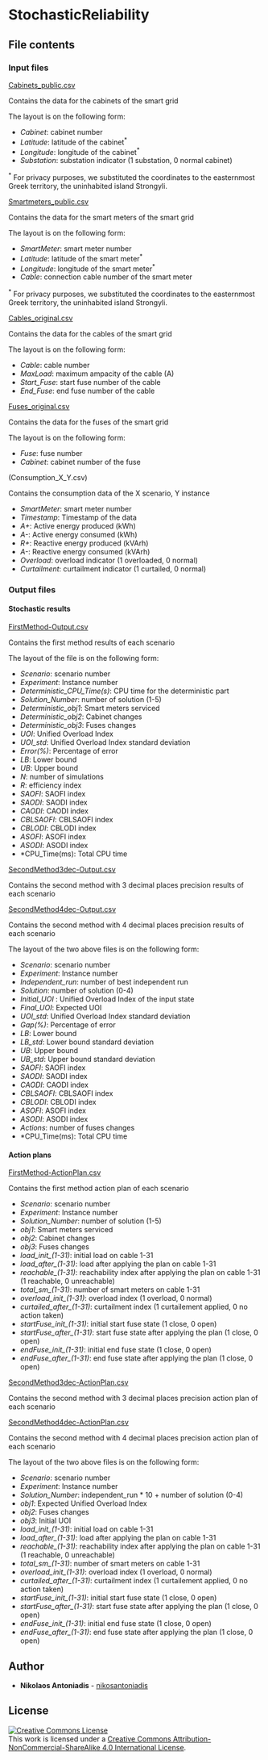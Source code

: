 # StochasticReliability

## File contents

### Input files

[Cabinets_public.csv](Cabinets_public.csv)

Contains the data for the cabinets of the smart grid

The layout is on the following form:

* *Cabinet*: cabinet number
* *Latitude*: latitude of the cabinet<sup>*</sup>
* *Longitude*: longitude of the cabinet<sup>*</sup>
* *Substation*: substation indicator (1 substation, 0 normal cabinet)

<sup>*</sup> For privacy purposes, we substituted the coordinates to the easternmost Greek territory, the uninhabited island Strongyli. 

[Smartmeters_public.csv](Smartmeters_public.csv)

Contains the data for the smart meters of the smart grid

The layout is on the following form:

* *SmartMeter*: smart meter number
* *Latitude*: latitude of the smart meter<sup>*</sup>
* *Longitude*: longitude of the smart meter<sup>*</sup>
* *Cable*: connection cable number of the smart meter 

<sup>*</sup> For privacy purposes, we substituted the coordinates to the easternmost Greek territory, the uninhabited island Strongyli. 

[Cables_original.csv](Cables_original.csv)

Contains the data for the cables of the smart grid

The layout is on the following form:

* *Cable*: cable number
* *MaxLoad*: maximum ampacity of the cable (A)
* *Start_Fuse*: start fuse number of the cable
* *End_Fuse*: end fuse number of the cable

[Fuses_original.csv](Fuses_original.csv)

Contains the data for the fuses of the smart grid

The layout is on the following form:

* *Fuse*: fuse number
* *Cabinet*: cabinet number of the fuse

(Consumption_X_Y.csv)

Contains the consumption data of the X scenario, Y instance

* *SmartMeter*: smart meter number
* *Timestamp*: Timestamp of the data
* *A+*: Active energy produced (kWh)
* *A-*: Active energy consumed (kWh)
* *R+*: Reactive energy produced (kVArh)
* *A-*: Reactive energy consumed (kVArh)
* *Overload*: overload indicator (1 overloaded, 0 normal)
* *Curtailment*: curtailment indicator (1 curtailed, 0 normal)

### Output files

#### Stochastic results

[FirstMethod-Output.csv](FirstMethod-Output.csv)

Contains the first method results of each scenario

The layout of the file is on the following form:

* *Scenario*: scenario number
* *Experiment*: Instance number
* *Deterministic_CPU_Time(s)*: CPU time for the deterministic part
* *Solution_Number*: number of solution (1-5)
* *Deterministic_obj1*: Smart meters serviced
* *Deterministic_obj2*: Cabinet changes
* *Deterministic_obj3*: Fuses changes
* *UOI*: Unified Overload Index
* *UOI_std*: Unified Overload Index standard deviation
* *Error(%)*: Percentage of error
* *LB*: Lower bound
* *UB*: Upper bound
* *N*: number of simulations
* *R*: efficiency index
* *SAOFI*: SAOFI index
* *SAODI*: SAODI index
* *CAODI*: CAODI index
* *CBLSAOFI*: CBLSAOFI index
* *CBLODI*: CBLODI index
* *ASOFI*: ASOFI index
* *ASODI*: ASODI index
* *CPU_Time(ms): Total CPU time 

[SecondMethod3dec-Output.csv](SecondMethod3dec-Output.csv)

Contains the second method with 3 decimal places precision results of each scenario

[SecondMethod4dec-Output.csv](SecondMethod4dec-Output.csv)

Contains the second method with 4 decimal places precision results of each scenario

The layout of the two above files is on the following form:

* *Scenario*: scenario number
* *Experiment*: Instance number
* *Independent_run*: number of best independent run
* *Solution*: number of solution (0-4)
* *Initial_UOI* : Unified Overload Index of the input state
* *Final_UOI*: Expected UOI
* *UOI_std*: Unified Overload Index standard deviation
* *Gap(%)*: Percentage of error
* *LB*: Lower bound
* *LB_std*: Lower bound standard deviation
* *UB*: Upper bound
* *UB_std*: Upper bound standard deviation
* *SAOFI*: SAOFI index
* *SAODI*: SAODI index
* *CAODI*: CAODI index
* *CBLSAOFI*: CBLSAOFI index
* *CBLODI*: CBLODI index
* *ASOFI*: ASOFI index
* *ASODI*: ASODI index
* *Actions*: number of fuses changes
* *CPU_Time(ms): Total CPU time 

#### Action plans

[FirstMethod-ActionPlan.csv](FirstMethod-ActionPlan.csv)

Contains the first method action plan of each scenario

* *Scenario*: scenario number
* *Experiment*: Instance number
* *Solution_Number*: number of solution (1-5)
* *obj1*: Smart meters serviced
* *obj2*: Cabinet changes
* *obj3*: Fuses changes
* *load_init_(1-31)*: initial load on cable 1-31
* *load_after_(1-31)*: load after applying the plan on cable 1-31
* *reachable_(1-31)*: reachability index after applying the plan on cable 1-31 (1 reachable, 0 unreachable) 
* *total_sm_(1-31)*: number of smart meters on cable 1-31
* *overload_init_(1-31)*: overload index (1 overload, 0 normal) 
* *curtailed_after_(1-31)*: curtailment index (1 curtailement applied, 0 no action taken)
* *startFuse_init_(1-31)*: initial start fuse state (1 close, 0 open)
* *startFuse_after_(1-31)*: start fuse state after applying the plan (1 close, 0 open)
* *endFuse_init_(1-31)*: initial end fuse state (1 close, 0 open)
* *endFuse_after_(1-31)*: end fuse state after applying the plan (1 close, 0 open)

[SecondMethod3dec-ActionPlan.csv](SecondMethod3dec-ActionPlan.csv)

Contains the second method with 3 decimal places precision action plan of each scenario

[SecondMethod4dec-ActionPlan.csv](SecondMethod4dec-ActionPlan.csv)

Contains the second method with 4 decimal places precision action plan of each scenario

The layout of the two above files is on the following form:

* *Scenario*: scenario number
* *Experiment*: Instance number
* *Solution_Number*: independent_run * 10 + number of solution (0-4)
* *obj1*: Expected Unified Overload Index
* *obj2*: Fuses changes
* *obj3*: Initial UOI
* *load_init_(1-31)*: initial load on cable 1-31
* *load_after_(1-31)*: load after applying the plan on cable 1-31
* *reachable_(1-31)*: reachability index after applying the plan on cable 1-31 (1 reachable, 0 unreachable) 
* *total_sm_(1-31)*: number of smart meters on cable 1-31
* *overload_init_(1-31)*: overload index (1 overload, 0 normal) 
* *curtailed_after_(1-31)*: curtailment index (1 curtailement applied, 0 no action taken)
* *startFuse_init_(1-31)*: initial start fuse state (1 close, 0 open)
* *startFuse_after_(1-31)*: start fuse state after applying the plan (1 close, 0 open)
* *endFuse_init_(1-31)*: initial end fuse state (1 close, 0 open)
* *endFuse_after_(1-31)*: end fuse state after applying the plan (1 close, 0 open)


## Author

* **Nikolaos Antoniadis** - [nikosantoniadis](https://github.com/nikosantoniadis) 

## License

[![Creative Commons License](https://i.creativecommons.org/l/by-nc-sa/4.0/88x31.png)](http://creativecommons.org/licenses/by-nc-sa/4.0/)  
This work is licensed under a [Creative Commons Attribution-NonCommercial-ShareAlike 4.0 International License](http://creativecommons.org/licenses/by-nc-sa/4.0/).


